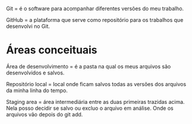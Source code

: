 Git = é o software para acompanhar diferentes versões do meu trabalho.

GitHub = a plataforma que serve como repositório para os trabalhos que desenvolvi no Git. 

# Áreas conceituais

Área de desenvolvimento = é a pasta na qual os meus arquivos são desenvolvidos e salvos. 

Repositório local = local onde ficam salvos todas as versões dos arquivos da minha linha do tempo. 

Staging area = área intermediária entre as duas primeiras trazidas acima. Nela posso decidir se salvo ou excluo o arquivo em análise. Onde os arquivos vão depois do git add.
